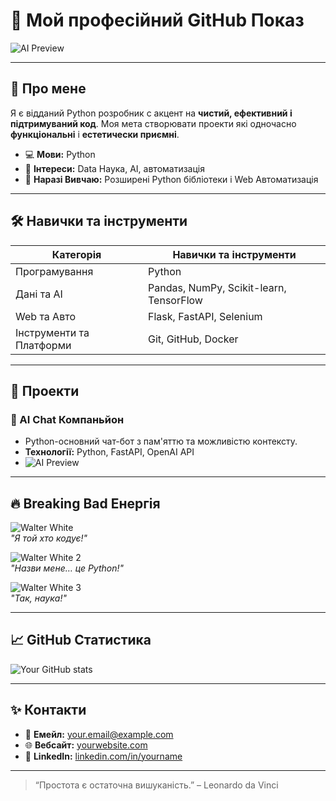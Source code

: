 # 🌌 Мой професійний GitHub Показ

![AI Preview](https://media.giphy.com/media/xT0GqssRweIhlz209i/giphy.gif)

---

## 👋 Про мене
Я є відданий Python розробник с акцент на **чистий, ефективний і підтримуваний код**. Моя мета створювати проекти які одночасно **функціональні** і **естетически приємні**.  

- 💻 **Мови:** Python  
- 🎨 **Інтереси:** Data Наука, AI, автоматизація  
- 🌱 **Наразі Вивчаю:** Розширені Python бібліотеки і Web Автоматизація  

---

## 🛠️ Навички та інструменти

| Категорія       | Навички та інструменти              |
|-----------------|-----------------------------------|
| Програмування    | Python                             |
| Дані та AI      | Pandas, NumPy, Scikit-learn, TensorFlow |
| Web та Авто      | Flask, FastAPI, Selenium          |
| Інструменти та Платформи | Git, GitHub, Docker           |

---

## 📂 Проекти

### **🧠 AI Chat Компаньйон**
- Python-основний чат-бот з пам'яттю та можливістю контексту.  
- **Технології:** Python, FastAPI, OpenAI API  
- ![AI Preview](https://media.giphy.com/media/xT0GqssRweIhlz209i/giphy.gif)  

---

## 🔥 Breaking Bad Енергія

![Walter White](https://media.giphy.com/media/3oKIPwoeGErMmaI43C/giphy.gif)  
*"Я той хто кодує!"*  

![Walter White 2](https://media3.giphy.com/media/v1.Y2lkPTc5MGI3NjExYzFscmV5a3h1dzd6b2w5aGs4Y3k0dzR4NmlqZnVkOHB0aG1xamxkMSZlcD12MV9pbnRlcm5hbF9naWZfYnlfaWQmY3Q9Zw/QT9SVRVexMgOk/giphy.gif)  
*"Назви мене… це Python!"*  

![Walter White 3](https://media.giphy.com/media/v1.Y2lkPTc5MGI3NjExZWNmcDc4OGxlZjBhOWIwMzZrZ3kycm10Y2plNm1jd2JwdnE2MzZ0aCZlcD12MV9pbnRlcm5hbF9naWZfYnlfaWQmY3Q9Zw/F0J5Vf8qO83EA/giphy.gif)  
*"Так, наука!"*  

---

## 📈 GitHub Статистика
![Your GitHub stats](https://github-readme-stats.vercel.app/api?username=NoldGigger&show_icons=true&theme=radical)

---

## ✨ Контакти
- 📧 **Емейл:** your.email@example.com  
- 🌐 **Вебсайт:** [yourwebsite.com](https://yourwebsite.com)  
- 💼 **LinkedIn:** [linkedin.com/in/yourname](https://linkedin.com/in/yourname)

---

> “Простота є остаточна вишуканість.” – Leonardo da Vinci
